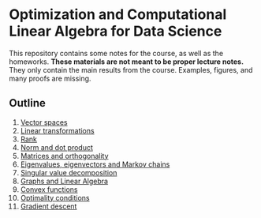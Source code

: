 # Optimization and Computational Linear Algebra for Data Science

This repository contains some notes for the course, as well as the homeworks.
**These materials are not meant to be proper lecture notes.**
They only contain the main results from the course. Examples, figures, and many proofs are missing.

## Outline
1. [Vector spaces](lecture_01/lecture_01.pdf)
2. [Linear transformations](lecture_02/lecture_02.pdf)
3. [Rank](lecture_03/lecture_03.pdf)
4. [Norm and dot product](lecture_04/lecture_04.pdf)
5. [Matrices and orthogonality](lecture_05/lecture_05.pdf)
6. [Eigenvalues, eigenvectors and Markov chains](lecture_06/lecture_06.pdf)
7. [Singular value decomposition](lecture_07/lecture_07.pdf)
8. [Graphs and Linear Algebra](lecture_08/lecture_08.pdf)
9. [Convex functions](lecture_09/lecture_09.pdf)
10. [Optimality conditions](lecture_10/lecture_10.pdf)
11. [Gradient descent](lecture_11/lecture_11.pdf)
